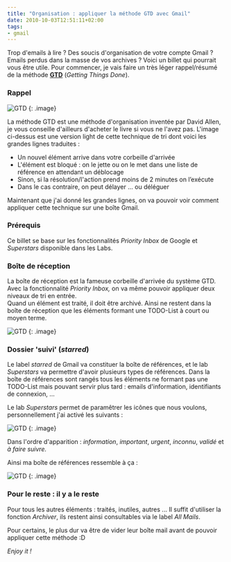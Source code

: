```yaml
---
title: "Organisation : appliquer la méthode GTD avec Gmail"
date: 2010-10-03T12:51:11+02:00
tags:
- gmail
---
```


Trop d'emails à lire ? Des soucis d'organisation de votre compte Gmail ? Emails perdus dans la masse de vos archives ? Voici un billet qui pourrait vous être utile.  Pour commencer, je vais faire un très léger rappel/résumé de la méthode **[GTD](http://en.wikipedia.org/wiki/Getting_Things_Done)** (_Getting Things Done_).

### Rappel

![GTD]({attach}GTD-Map-1.jpg)
{: .image}

La méthode GTD est une méthode d'organisation inventée par David Allen, je vous conseille d'ailleurs d'acheter le livre si vous ne l'avez pas. L'image ci-dessus est une version light de cette technique de tri dont voici les grandes lignes traduites :
	
  * Un nouvel élément arrive dans votre corbeille d'arrivée
  * L'élément est bloqué : on le jette ou on le met dans une liste de référence en attendant un déblocage
  * Sinon, si la résolution/l'action prend moins de 2 minutes on l’exécute
  * Dans le cas contraire, on peut délayer ... ou déléguer

Maintenant que j'ai donné les grandes lignes, on va pouvoir voir comment appliquer cette technique sur une boîte Gmail.

### Prérequis

Ce billet se base sur les fonctionnalités _Priority Inbox_ de Google et _Superstars_ disponible dans les Labs.

### Boîte de réception

La boîte de réception est la fameuse corbeille d'arrivée du système GTD. Avec la fonctionnalité _Priority Inbox,_ on va même pouvoir appliquer deux niveaux de tri en entrée.  
Quand un élément est traité, il doit être archivé. Ainsi ne restent dans la boîte de réception que les éléments formant une TODO-List à court ou moyen terme.

![GTD]({attach}Screenshot-13-1.png)
{: .image}

### Dossier 'suivi' (_starred_)

Le label _starred_ de Gmail va constituer la boîte de références, et le lab _Superstars_ va permettre d'avoir plusieurs types de références. Dans la boîte de références sont rangés tous les éléments ne formant pas une TODO-List mais pouvant servir plus tard : emails d'information, identifiants de connexion, ...

Le lab _Superstars_ permet de paramêtrer les icônes que nous voulons, personnellement j'ai activé les suivants :

![GTD]({attach}Screenshot-8-1.png)
{: .image}

Dans l'ordre d'apparition : _information_, _important_, _urgent_, _inconnu_, _validé_ et _à faire suivre._

Ainsi ma boîte de références ressemble à ça :

![GTD]({attach}Screenshot-14-1.png)
{: .image}

### Pour le reste : il y a le reste

Pour tous les autres éléments : traités, inutiles, autres ... Il suffit d'utiliser la fonction _Archiver_, ils restent ainsi consultables via le label _All Mails_.

Pour certains, le plus dur va être de vider leur boîte mail avant de pouvoir appliquer cette méthode :D

_Enjoy it !_
